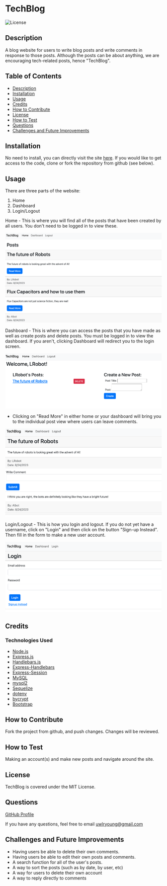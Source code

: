 # TechBlog
![License](https://img.shields.io/badge/License-MIT_License-blue.svg)
  
  ## Description
  A blog website for users to write blog posts and write comments in response to those posts. Although the posts can be about anything, we are encouraging tech-related posts, hence "TechBlog". 
  
  ## Table of Contents 
  - [Description](#description)
  - [Installation](#installation)
  - [Usage](#usage)
  - [Credits](#credits)
  - [How to Contribute](#how-to-contribute)
  - [License](#license)
  - [How to Test](#how-to-test)
  - [Questions](#questions)
  - [Challenges and Future Improvements](#challenges-and-future-improvements)

  ## Installation
  No need to install, you can directly visit the site [here](putsitehere). If you would like to get access to the code, clone or fork the repository from github (see below). 

  ## Usage
  There are three parts of the website: 
  1) Home
  2) Dashboard
  3) Login/Logout
  
  Home - This is where you will find all of the posts that have been created by all users. You don't need to be logged in to view these. 

  ![homepage](/assets/homepage.png)
  
  Dashboard - This is where you can access the posts that you have made as well as create posts and delete posts. You must be logged in to view the dashboard. If you aren't, clicking Dashboard will redirect you to the login screen. 

  ![dashboard](/assets/dashboard.png)

  - Clicking on "Read More" in either home or your dashboard will bring you to the individual post view where users can leave comments. 

  ![comment](/assets/Individual-post.png)
  
  Login/Logout - This is how you login and logout. If you do not yet have a username, click on "Login" and then click on the button "Sign-up Instead". Then fill in the form to make a new user account. 

  ![login/logout](/assets/login.png)

  ## Credits
  ### Technologies Used
  - [Node.js](https://nodejs.org/en)
  - [Express.js](https://expressjs.com/)
  - [Handlebars.js](https://handlebarsjs.com/)
  - [Express-Handlebars](https://www.npmjs.com/package/express-handlebars)
  - [Express-Session](https://www.npmjs.com/package/express-session)
  - [MySQL](https://www.mysql.com/)
  - [mysql2](https://www.npmjs.com/package/mysql2)
  - [Sequelize](https://sequelize.org/)
  - [dotenv](https://www.npmjs.com/package/dotenv)
  - [bycrypt](https://www.npmjs.com/package/bcrypt)
  - [Bootstrap](https://getbootstrap.com/)

  ## How to Contribute
  Fork the project from github, and push changes. Changes will be reviewed. 

   ## How to Test
  Making an account(s) and make new posts and navigate around the site. 

  ## License 
  TechBlog is covered under the MIT License.

  ## Questions
  [GitHub Profile](https://github.com/uwlryoung)

  If you have any questions, feel free to email uwlryoung@gmail.com

  ## Challenges and Future Improvements 
  - Having users be able to delete their own comments. 
  - Having users be able to edit their own posts and comments. 
  - A search function for all of the user's posts. 
  - A way to sort the posts (such as by date, by user, etc)
  - A way for users to delete their own account
  - A way to reply directly to comments
  